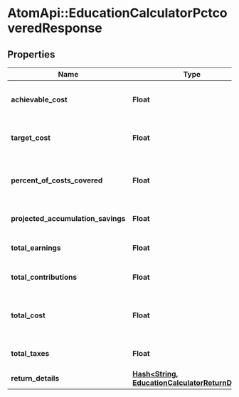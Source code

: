 # AtomApi::EducationCalculatorPctcoveredResponse

## Properties
Name | Type | Description | Notes
------------ | ------------- | ------------- | -------------
**achievable_cost** | **Float** | The annual cost that can be covered, expressed in today&#39;s dollars. | 
**target_cost** | **Float** | The total_annual_cost input representing the target annual goal amount. | 
**percent_of_costs_covered** | **Float** | The percentage of total_annual_cost that can be paid for, given the other inputs provided by the user. | 
**projected_accumulation_savings** | **Float** | The projected balance at the end of accumulation_horizon | 
**total_earnings** | **Float** | The total earnings generated over the horizon | 
**total_contributions** | **Float** | The total contributions added over the horizon. | 
**total_cost** | **Float** | The total cost of education over the decumulation horizon, represented in future dollars. | 
**total_taxes** | **Float** | The total taxes paid on withdrawals over decumulation_horizon. | 
**return_details** | [**Hash&lt;String, EducationCalculatorReturnDetail&gt;**](EducationCalculatorReturnDetail.md) |  | 


